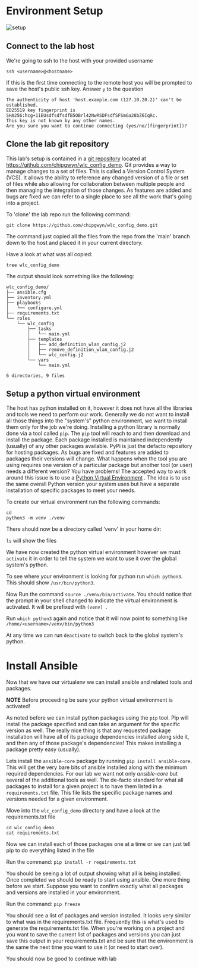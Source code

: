 # Environment Setup

![setup](https://raw.githubusercontent.com/chipgwyn/wlc_config_demo/main/docs/environment_setup.gif "Environment Setup")


## Connect to the lab host

We're going to ssh to the host with your provided username

`ssh <username>@<hostname>`

If this is the first time connecting to the remote host you will be prompted to save the host's public ssh key.  Answer `y` to the question

```shell
The authenticity of host 'host.example.com (127.10.20.2)' can't be established.
ED25519 key fingerprint is SHA256:hcg+1iEUsdfsdfsdfB5OBrl42NwRSDFsdfSFSmGa28bZ6IqRc.
This key is not known by any other names.
Are you sure you want to continue connecting (yes/no/[fingerprint])?
```

## Clone the lab git repository

This lab's setup is contained in a [git repository](https://docs.github.com/en/repositories/creating-and-managing-repositories/about-repositories) located at
https://github.com/chipgwyn/wlc_config_demo.  Git provides a way to manage changes to a set of files.  This is called a Version Control System (VCS).  It allows
the ability to reference any changed version of a file or set of files while also allowing for collaboration between multiple people and then managing the
integration of those changes.  As features are added and bugs are fixed we can refer to a single place to see all the work that's going into a project.

To 'clone' the lab repo run the following command:

`git clone https://github.com/chipgwyn/wlc_config_demo.git`

The command just copied all the files from the repo from the 'main' branch down to the host and placed it in your current directory.

Have a look at what was all copied:

`tree wlc_config_demo`

The output should look something like the following:

```shell
wlc_config_demo/
├── ansible.cfg
├── inventory.yml
├── playbooks
│   └── configure.yml
├── requirements.txt
└── roles
    └── wlc_config
        ├── tasks
        │   └── main.yml
        ├── templates
        │   ├── add_definition_wlan_config.j2
        │   ├── remove_definition_wlan_config.j2
        │   └── wlc_config.j2
        └── vars
            └── main.yml

6 directories, 9 files
```

## Setup a python virtual environment

The host has python installed on it, however it does not have all the libraries and tools we need to perform our work. 
Generally we do not want to install all those things into the "system's" python environment, we want to install them
only for the job we're doing.  Installing a python library is normally done via a tool called `pip`.  The `pip` tool
will reach to [](https://pypi.org/) and then download and install the package.  Each package installed is maintained
independently (usually) of any other packages available. PyPi is just the defacto repository for hosting packages. 
As bugs are fixed and features are added to packages their versions will change. What happens when the tool you are
using requires one version of a particular package but another tool (or user) needs a different version? You have 
problems! The accepted way to work around this issue is to use a [Python Virtual Environment](https://docs.python.org/3/tutorial/venv.html#creating-virtual-environments)
. The idea is to use the same overall Python version your system uses but have a separate installation of specific 
packages to meet your needs.

To create our virtual environment run the following commands:

```
cd
python3 -m venv ./venv
```
There should now be a directory called 'venv' in your home dir:

`ls` will show the files 

We have now created the python virtual environment however we must `activate` it in order to tell the system we want
to use it over the global system's python.

To see where your environment is looking for python run `which python3`.  This should show `/usr/bin/python3`.

Now Run the command `source ./venv/bin/activate`.   You should notice that the prompt in your shell changed to indicate 
the virtual environment is activated.  It will be prefixed with `(venv) `.   

Run `which python3` again and notice that it will now point to something like `/home/<username>/venv/bin/python3`

At any time we can run `deactivate` to switch back to the global system's python.

# Install Ansible

Now that we have our virtualenv we can install ansible and related tools and packages.

**NOTE** Before proceeding be sure your python virtual environment is activated!

As noted before we can install python packages using the `pip` tool.  Pip will install the package specified and can
take an argument for the specific version as well.  The really nice thing is that any requested package installation
will have all of its package dependencies installed along side it, and then any of those package's dependencies!  This
makes installing a package pretty easy (usually).  

Lets install the `ansible-core` package by running `pip install ansible-core`.   This will get the very bare bits of
ansible installed along with the minimum required dependencies.   For our lab we want not only _ansible-core_ but
several of the additional tools as well.   The de-facto standard for what all packages to install for a given project
is to have them listed in a `requirements.txt` file.  This file lists the specific package names and versions needed
for a given environment.

Move into the `wlc_config_demo` directory and have a look at the requirements.txt file

```
cd wlc_config_demo
cat requirements.txt
```

Now we can install each of those packages one at a time or we can just tell pip to do everything listed in the file

Run the command: `pip install -r requirements.txt`


You should be seeing a lot of output showing what all is being installed.  Once completed we should be ready to start
using ansible.  One more thing before we start.   Suppose you want to confirm exactly what all packages and versions
are installed in your environment.

Run the command: `pip freeze`

You should see a list of packages and version installed.  It looks very similar to what was in the requirements.txt file.
Frequently this is what's used to generate the requirements.txt file.  When you're working on a project and you want to
save the current list of packages and versions you can just save this output in your requirements.txt and be sure that 
the environment is the same the next time you want to use it (or need to start over).

You should now be good to continue with lab
